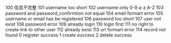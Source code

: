 100 信息不完整
101 username too short
102 username only 0-9 a-z A-Z
103 password and password_confirmtion not equal
104 email formart error
105 username or email has be registered
106 password too short
107 user not exist
108 password error
109 already login
110 login first
111 no right to create link to other user
112 already exist
113 url formart error
114 record not found
0 register success
1 create success
2 delete success